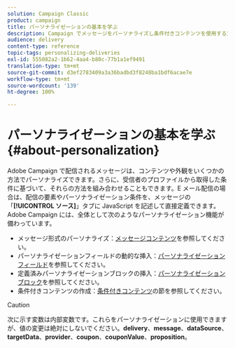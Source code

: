 ```yaml
---
solution: Campaign Classic
product: campaign
title: パーソナライゼーションの基本を学ぶ
description: Campaign でメッセージをパーソナライズし条件付きコンテンツを使用する方法を説明します。
audience: delivery
content-type: reference
topic-tags: personalizing-deliveries
exl-id: 555082a2-1b62-4aa4-b80c-77b1a1ef9491
translation-type: tm+mt
source-git-commit: d3ef2783409a3a36badbd3f8248ba1bdf6acae7e
workflow-type: tm+mt
source-wordcount: '139'
ht-degree: 100%

---
```


# パーソナライゼーションの基本を学ぶ{#about-personalization}

Adobe Campaign で配信されるメッセージは、コンテンツや外観をいくつかの方法でパーソナライズできます。さらに、受信者のプロファイルから取得した条件に基づいて、それらの方法を組み合わせることもできます。E メール配信の場合は、配信の要素やパーソナライゼーション条件を、メッセージの「**[!UICONTROL ソース]**」タブに JavaScript を記述して直接定義できます。Adobe Campaign には、全体として次のようなパーソナライゼーション機能が備わっています。

* メッセージ形式のパーソナライズ：[メッセージコンテンツ](../../delivery/using/defining-the-email-content.md#message-content)を参照してください。
* パーソナライゼーションフィールドの動的な挿入：[パーソナライゼーションフィールド](../../delivery/using/personalization-fields.md)を参照してください。
* 定義済みパーソナライゼーションブロックの挿入：[パーソナライゼーションブロック](../../delivery/using/personalization-blocks.md)を参照してください。
* 条件付きコンテンツの作成：[条件付きコンテンツ](../../delivery/using/conditional-content.md)の節を参照してください。

>[!CAUTION]
>
>次に示す変数は内部変数です。これらをパーソナライゼーションに使用できますが、値の変更は絶対にしないでください。**delivery**、**message**、**dataSource**、**targetData**、**provider**、**coupon**、**couponValue**、**proposition**。
